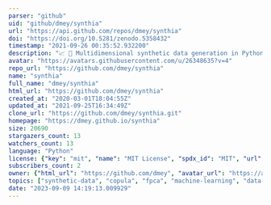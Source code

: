 ```yaml
---
parser: "github"
uid: "github/dmey/synthia"
url: "https://api.github.com/repos/dmey/synthia"
doi: "https://doi.org/10.5281/zenodo.5358432"
timestamp: "2021-09-26 00:35:52.932200"
description: "📈 🐍 Multidimensional synthetic data generation in Python"
avatar: "https://avatars.githubusercontent.com/u/26348635?v=4"
repo_url: "https://github.com/dmey/synthia"
name: "synthia"
full_name: "dmey/synthia"
html_url: "https://github.com/dmey/synthia"
created_at: "2020-03-01T18:04:55Z"
updated_at: "2021-09-25T16:34:49Z"
clone_url: "https://github.com/dmey/synthia.git"
homepage: "https://dmey.github.io/synthia"
size: 20690
stargazers_count: 13
watchers_count: 13
language: "Python"
license: {"key": "mit", "name": "MIT License", "spdx_id": "MIT", "url": "https://api.github.com/licenses/mit", "node_id": "MDc6TGljZW5zZTEz"}
subscribers_count: 2
owner: {"html_url": "https://github.com/dmey", "avatar_url": "https://avatars.githubusercontent.com/u/26348635?v=4", "login": "dmey", "type": "User"}
topics: ["synthetic-data", "copula", "fpca", "machine-learning", "data-science", "data-generation", "xarray", "weather", "climate", "finance", "data-modelling", "principal-component-analysis", "dependency-analysis", "dependency-modeling", "statistics", "augmentation", "oversampling", "data-augmentation", "functional-data", "data-generator"]
date: "2023-09-09 14:19:13.009929"
---
```


